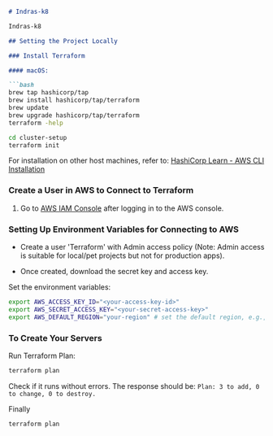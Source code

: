 ```markdown
# Indras-k8

Indras-k8

## Setting the Project Locally

### Install Terraform

#### macOS:

```bash
brew tap hashicorp/tap
brew install hashicorp/tap/terraform
brew update
brew upgrade hashicorp/tap/terraform
terraform -help
```

```bash
cd cluster-setup
terraform init
```

For installation on other host machines, refer to:
[HashiCorp Learn - AWS CLI Installation](https://learn.hashicorp.com/tutorials/aws-get-started/install-cli)

### Create a User in AWS to Connect to Terraform

1. Go to [AWS IAM Console](https://console.aws.amazon.com/iam/home?region=us-east-2#/users) after logging in to the AWS console.

### Setting Up Environment Variables for Connecting to AWS

- Create a user 'Terraform' with Admin access policy (Note: Admin access is suitable for local/pet projects but not for production apps).

- Once created, download the secret key and access key.

Set the environment variables:

```bash
export AWS_ACCESS_KEY_ID="<your-access-key-id>"
export AWS_SECRET_ACCESS_KEY="<your-secret-access-key>"
export AWS_DEFAULT_REGION="your-region" # set the default region, e.g., us-west-1
```

### To Create Your Servers

Run Terraform Plan:

```bash
terraform plan
```

Check if it runs without errors. The response should be:
`Plan: 3 to add, 0 to change, 0 to destroy.`

Finally

```bash
terraform plan
```

